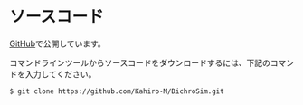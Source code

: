 # ソースコード
[GitHub](https://github.com/Kahiro-M/DichroSim)で公開しています。

コマンドラインツールからソースコードをダウンロードするには、下記のコマンドを入力してください。
```bash
$ git clone https://github.com/Kahiro-M/DichroSim.git
```
